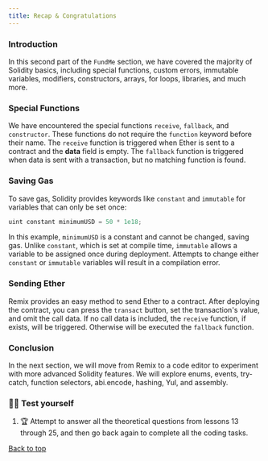 ```yaml
---
title: Recap & Congratulations
---
```


### Introduction

In this second part of the `FundMe` section, we have covered the majority of Solidity basics, including special functions, custom errors, immutable variables, modifiers, constructors, arrays, for loops, libraries, and much more.

### Special Functions

We have encountered the special functions `receive`, `fallback`, and `constructor`. These functions do not require the `function` keyword before their name. The `receive` function is triggered when Ether is sent to a contract and the **data** field is empty. The `fallback` function is triggered when data is sent with a transaction, but no matching function is found.

### Saving Gas

To save gas, Solidity provides keywords like `constant` and `immutable` for variables that can only be set once:

```js
uint constant minimumUSD = 50 * 1e18;
```

In this example, `minimumUSD` is a constant and cannot be changed, saving gas. Unlike `constant`, which is set at compile time, `immutable` allows a variable to be assigned once during deployment. Attempts to change either `constant` or `immutable` variables will result in a compilation error.

### Sending Ether

Remix provides an easy method to send Ether to a contract. After deploying the contract, you can press the `transact` button, set the transaction's value, and omit the call data. If no call data is included, the `receive` function, if exists, will be triggered. Otherwise will be executed the `fallback` function.

### Conclusion

In the next section, we will move from Remix to a code editor to experiment with more advanced Solidity features. We will explore enums, events, try-catch, function selectors, abi.encode, hashing, Yul, and assembly.

### 🧑‍💻 Test yourself

1. 🏆 Attempt to answer all the theoretical questions from lessons 13 through 25, and then go back again to complete all the coding tasks.

[Back to top](#top)
